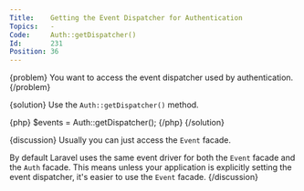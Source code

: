 ```yaml
---
Title:    Getting the Event Dispatcher for Authentication
Topics:   -
Code:     Auth::getDispatcher()
Id:       231
Position: 36
---
```


{problem}
You want to access the event dispatcher used by authentication.
{/problem}

{solution}
Use the `Auth::getDispatcher()` method.

{php}
$events = Auth::getDispatcher();
{/php}
{/solution}

{discussion}
Usually you can just access the `Event` facade.

By default Laravel uses the same event driver for both the `Event` facade and the `Auth` facade. This means unless your application is explicitly setting the event dispatcher, it's easier to use the `Event` facade.
{/discussion}
